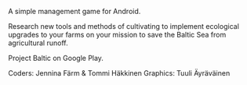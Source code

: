 A simple management game for Android.

Research new tools and methods of cultivating to implement ecological upgrades to your farms
on your mission to save the Baltic Sea from agricultural runoff.

Project Baltic on Google Play.

Coders: Jennina Färm & Tommi Häkkinen
Graphics: Tuuli Äyräväinen
